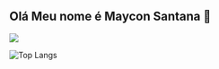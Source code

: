## Olá Meu nome é Maycon Santana 👋

<picture>
  <source
    srcset="https://github-readme-stats.vercel.app/api?username=Mjssantana&show_icons=true&theme=transparent&locale=pt-br&card_width=250px&custom_title=MayconSantana"
    media="(prefers-color-scheme: dark)"
  />
  <img src="https://github-readme-stats.vercel.app/api?username=Mjssantana&show_icons=true" />
</picture>

![Top Langs](https://github-readme-stats.vercel.app/api/top-langs/?username=Mjssantana&size_weight=0.5&count_weight=0.5)
